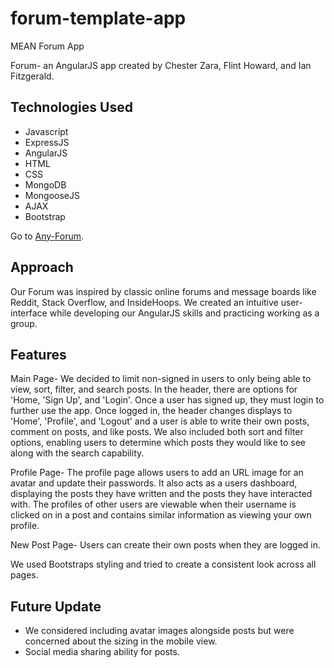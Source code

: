 # forum-template-app
MEAN Forum App

Forum- an AngularJS app created by Chester Zara, Flint Howard, and Ian Fitzgerald. 

## Technologies Used
- Javascript
- ExpressJS
- AngularJS
- HTML
- CSS
- MongoDB
- MongooseJS
- AJAX
- Bootstrap

Go to [Any-Forum](https://damp-harbor-18072.herokuapp.com/).


## Approach
Our Forum was inspired by classic online forums and message boards like Reddit, Stack Overflow, and InsideHoops. We created an intuitive user-interface while developing our AngularJS skills and practicing working as a group. 

## Features
Main Page- We decided to limit non-signed in users to only being able to view, sort, filter, and search posts. In the header, there are options for 'Home, 'Sign Up', and 'Login'. Once a user has signed up, they must login to further use the app. Once logged in, the header changes displays to 'Home', 'Profile', and 'Logout' and a user is able to write their own posts, comment on posts, and like posts. We also included both sort and filter options, enabling users to determine which posts they would like to see along with the search capability. 

Profile Page- The profile page allows users to add an URL image for an avatar and update their passwords. It also acts as a users dashboard, displaying the posts they have written and the posts they have interacted with. The profiles of other users are viewable when their username is clicked on in a post and contains similar information as viewing your own profile. 

New Post Page- Users can create their own posts when they are logged in.

We used Bootstraps styling and tried to create a consistent look across all pages. 



## Future Update
- We considered including avatar images alongside posts but were concerned about the sizing in the mobile view. 
- Social media sharing ability for posts.
